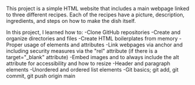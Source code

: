 This project is a simple HTML website that includes a main webpage linked to three different recipes. Each of the recipes have a picture, description, ingredients, and steps on how to make the dish itself.

In this project, I learned how to:
-Clone GitHub repositories
-Create and organize directories and files
-Create HTML boilerplates from memory
-Proper usage of elements and attributes 
  -Link webpages via anchor and including security measures via the "rel" attribute (if there is a target="_blank" attribute)
  -Embed images and to always include the alt attribute for accessibility and how to resize
  -Header and paragraph elements
  -Unordered and ordered list elements
-Git basics; git add, git commit, git push origin main

